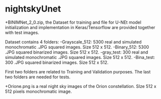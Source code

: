 # nightskyUnet
+BINIMNet_2_0.zip, the Dataset for training and file for U-NEt model initialization and implementation in Keras/Tensorflow are provided together with test images.

Dataset contains 4 folders:
-Grayscale_512: 5300 real and simulated monochromatic .JPG squared images. Size 512 x 512.
-Binary_512: 5300 .JPG squared binarized images. Size 512 x 512.
-gray_test: 300 real and simulated monochromatic .JPG squared images. Size 512 x 512.
-Bina_test: 300 .JPG squared binarized images. Size 512 x 512.

First two folders are related to Training and Validation purposes. The last two folders are needed for tests.




+Orione.png is a real night sky images of the Orion constellation. SIze 512 x 512 pixels monochromatic image.

